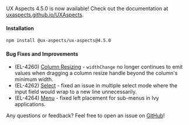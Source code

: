 UX Aspects 4.5.0 is now available! Check out the documentation at [uxaspects.github.io/UXAspects](https://uxaspects.github.io/UXAspects).

#### Installation
```bash
npm install @ux-aspects/ux-aspects@4.5.0
```

#### Bug Fixes and Improvements
* (EL-4260) [Column Resizing](https://uxaspects.github.io/UXAspects/#/components/tables#column-resizing) - `widthChange` no longer continues to emit values when dragging a column resize handle beyond the column's minimum width.
* (EL-4262) [Select](https://uxaspects.github.io/UXAspects/#/components/select#select) - fixed an issue in multiple select mode where the input field would wrap to a new line unnecessarily.
* (EL-4264) [Menu](https://uxaspects.github.io/UXAspects/#/components/buttons#dropdowns) - fixed left placement for sub-menus in Ivy applications.

Any questions or feedback? Feel free to open an issue on [GitHub](https://github.com/UXAspects/UXAspects/issues)!

